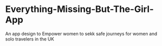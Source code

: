 # Everything-Missing-But-The-Girl-App
An app design to Empower women to sekk safe journeys for women and solo travelers in the UK
